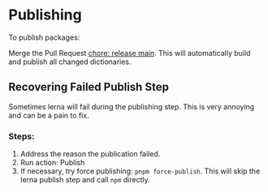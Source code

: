 # Publishing

To publish packages:

Merge the Pull Request [chore: release main](https://github.com/khulnasoft/codetypo-dicts/pulls?q=is%3Apr+is%3Aopen+chore+release+main).
This will automatically build and publish all changed dictionaries.

## Recovering Failed Publish Step

Sometimes lerna will fail during the publishing step. This is very annoying and can be a pain to fix.

### Steps:

1. Address the reason the publication failed.
1. Run action: Publish
1. If necessary, try force publishing: `pnpm force-publish`. This will skip the lerna publish step and call `npm` directly.

